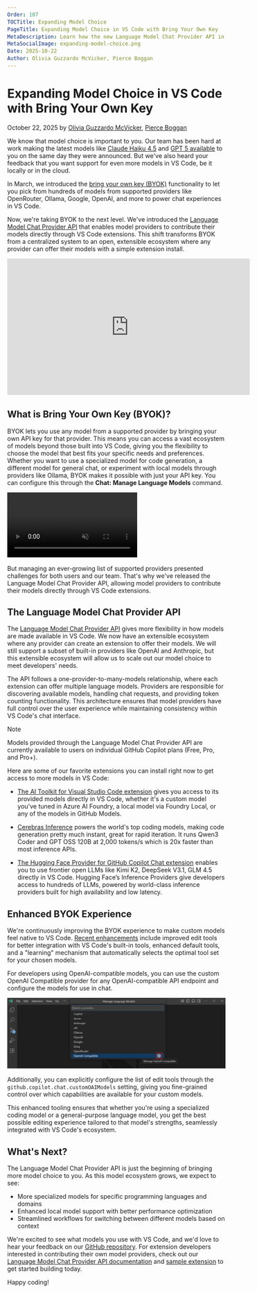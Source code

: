 ```yaml
---
Order: 107
TOCTitle: Expanding Model Choice
PageTitle: Expanding Model Choice in VS Code with Bring Your Own Key
MetaDescription: Learn how the new Language Model Chat Provider API in VS Code is enabling more model choice and extensibility for chat experiences via the Bring Your Own Key experience.
MetaSocialImage: expanding-model-choice.png
Date: 2025-10-22
Author: Olivia Guzzardo McVicker, Pierce Boggan
---
```


# Expanding Model Choice in VS Code with Bring Your Own Key

October 22, 2025 by [Olivia Guzzardo McVicker](https://github.com/olguzzar), [Pierce Boggan](https://github.com/pierceboggan)

We know that model choice is important to you. Our team has been hard at work making the latest models like [Claude Haiku 4.5](https://github.blog/changelog/2025-10-15-anthropics-claude-haiku-4-5-is-in-public-preview-for-github-copilot/) and [GPT 5 available](https://github.blog/changelog/2025-08-07-openai-gpt-5-is-now-in-public-preview-for-github-copilot/) to you on the same day they were announced. But we've also heard your feedback that you want support for even more models in VS Code, be it locally or in the cloud.

In March, we introduced the [bring your own key (BYOK)](https://code.visualstudio.com/docs/copilot/customization/language-models#_bring-your-own-language-model-key) functionality to let you pick from hundreds of models from supported providers like OpenRouter, Ollama, Google, OpenAI, and more to power chat experiences in VS Code.

Now, we're taking BYOK to the next level. We've introduced the [Language Model Chat Provider API](https://code.visualstudio.com/api/extension-guides/ai/language-model-chat-provider) that enables model providers to contribute their models directly through VS Code extensions. This shift transforms BYOK from a centralized system to an open, extensible ecosystem where any provider can offer their models with a simple extension install.

<iframe width="560" height="315" src="https://www.youtube-nocookie.com//embed/xXFTlPZJJoo?si=UrgdYjNbOzVbSysl" title="BYOK in VS Code" frameborder="0" allow="accelerometer; autoplay; clipboard-write; encrypted-media; gyroscope; picture-in-picture" allowfullscreen></iframe>


## What is Bring Your Own Key (BYOK)?

BYOK lets you use any model from a supported provider by bringing your own API key for that provider. This means you can access a vast ecosystem of models beyond those built into VS Code, giving you the flexibility to choose the model that best fits your specific needs and preferences. Whether you want to use a specialized model for code generation, a different model for general chat, or experiment with local models through providers like Ollama, BYOK makes it possible with just your API key. You can configure this through the **Chat: Manage Language Models** command.

<video src="manage-language-models-command.mp4" title="Video demonstrating the Chat: Manage Language Models command in VS Code." autoplay muted controls></video>

But managing an ever-growing list of supported providers presented challenges for both users and our team. That's why we've released the Language Model Chat Provider API, allowing model providers to contribute their models directly through VS Code extensions.

## The Language Model Chat Provider API

The [Language Model Chat Provider API](https://code.visualstudio.com/api/extension-guides/ai/language-model-chat-provider) gives more flexibility in how models are made available in VS Code. We now have an extensible ecosystem where any provider can create an extension to offer their models. We will still support a subset of built-in providers like OpenAI and Anthropic, but this extensible ecosystem will allow us to scale out our model choice to meet developers' needs.

The API follows a one-provider-to-many-models relationship, where each extension can offer multiple language models. Providers are responsible for discovering available models, handling chat requests, and providing token counting functionality. This architecture ensures that model providers have full control over the user experience while maintaining consistency within VS Code's chat interface.

> [!NOTE]
> Models provided through the Language Model Chat Provider API are currently available to users on individual GitHub Copilot plans (Free, Pro, and Pro+).

Here are some of our favorite extensions you can install right now to get access to more models in VS Code:

* [The AI Toolkit for Visual Studio Code extension](https://marketplace.visualstudio.com/items?itemName=ms-windows-ai-studio.windows-ai-studio&ssr=false#overview) gives you access to its provided models directly in VS Code, whether it's a custom model you've tuned in Azure AI Foundry, a local model via Foundry Local, or any of the models in GitHub Models.

* [Cerebras Inference](https://marketplace.visualstudio.com/items?itemName=cerebras.cerebras-chat) powers the world's top coding models, making code generation pretty much instant, great for rapid iteration. It runs Qwen3 Coder and GPT OSS 120B at 2,000 tokens/s which is 20x faster than most inference APIs.

* [The Hugging Face Provider for GitHub Copilot Chat extension](https://marketplace.visualstudio.com/items?itemName=HuggingFace.huggingface-vscode-chat) enables you to use frontier open LLMs like Kimi K2, DeepSeek V3.1, GLM 4.5 directly in VS Code. Hugging Face’s Inference Providers give developers access to hundreds of LLMs, powered by world-class inference providers built for high availability and low latency.


## Enhanced BYOK Experience

We're continuously improving the BYOK experience to make custom models feel native to VS Code. [Recent enhancements](https://code.visualstudio.com/updates/v1_105#_improved-edit-tools-for-custom-models) include improved edit tools for better integration with VS Code's built-in tools, enhanced default tools, and a "learning" mechanism that automatically selects the optimal tool set for your chosen models.

For developers using OpenAI-compatible models, you can use the custom OpenAI Compatible provider for any OpenAI-compatible API endpoint and configure the models for use in chat.

![Screenshot showing OpenAI-compatible model configuration in VS Code.](manage-openai-compatible.png)

Additionally, you can explicitly configure the list of edit tools through the `github.copilot.chat.customOAIModels` setting, giving you fine-grained control over which capabilities are available for your custom models.

This enhanced tooling ensures that whether you're using a specialized coding model or a general-purpose language model, you get the best possible editing experience tailored to that model's strengths, seamlessly integrated with VS Code's ecosystem.

## What's Next?

The Language Model Chat Provider API is just the beginning of bringing more model choice to you. As this model ecosystem grows, we expect to see:

* More specialized models for specific programming languages and domains
* Enhanced local model support with better performance optimization
* Streamlined workflows for switching between different models based on context

We're excited to see what models you use with VS Code, and we'd love to hear your feedback on our [GitHub repository](https://github.com/microsoft/vscode). For extension developers interested in contributing their own model providers, check out our [Language Model Chat Provider API documentation](https://code.visualstudio.com/api/extension-guides/ai/language-model-chat-provider) and [sample extension](https://github.com/microsoft/vscode-extension-samples/tree/main/chat-model-provider-sample) to get started building today.

Happy coding!